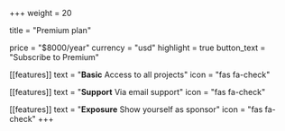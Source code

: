 +++
weight = 20

title = "Premium plan"

price = "$8000/year"
currency = "usd"
highlight = true
button_text = "Subscribe to Premium"

[[features]]
  text = "**Basic** Access to all projects"
  icon = "fas fa-check"

[[features]]
  text = "**Support** Via email support"
  icon = "fas fa-check"

[[features]]
  text = "**Exposure** Show yourself as sponsor"
  icon = "fas fa-check"
+++
